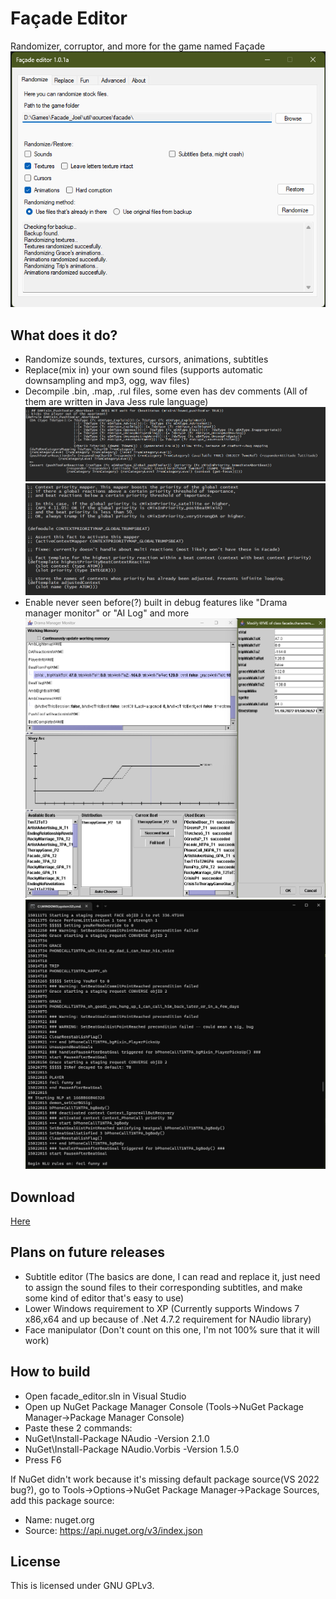 # Façade Editor
Randomizer, corruptor, and more for the game named Façade
![form](./screenshots/form.png)
## What does it do?

- Randomize sounds, textures, cursors, animations, subtitles
- Replace(mix in) your own sound files (supports automatic downsampling and mp3, ogg, wav files) 
- Decompile .bin, .map, .rul files, some even has dev comments (All of them are written in Java Jess rule language)
![srcexample](./screenshots/srcexample.png)
![srcexample2](./screenshots/srcexample2.png)
- Enable never seen before(?) built in debug features like "Drama manager monitor" or "AI Log" and more
![dmm](./screenshots/dmm.png)
![console](./screenshots/console.png)

## Download

[Here](https://github.com/G4B33/facade_editor/releases)

## Plans on future releases

- Subtitle editor (The basics are done, I can read and replace it, just need to assign the sound files to their corresponding subtitles, and make some kind of editor that's easy to use)
- Lower Windows requirement to XP (Currently supports Windows 7 x86,x64 and up because of .Net 4.7.2 requirement for NAudio library)
- Face manipulator (Don't count on this one, I'm not 100% sure that it will work)

## How to build

- Open facade_editor.sln in Visual Studio
- Open up NuGet Package Manager Console (Tools->NuGet Package Manager->Package Manager Console)
- Paste these 2 commands:
- NuGet\Install-Package NAudio -Version 2.1.0
- NuGet\Install-Package NAudio.Vorbis -Version 1.5.0
- Press F6

If NuGet didn't work because it's missing default package source(VS 2022 bug?), go to Tools->Options->NuGet Package Manager->Package Sources, add this package source:
- Name: nuget.org
- Source: https://api.nuget.org/v3/index.json

## License

This is licensed under GNU GPLv3.
